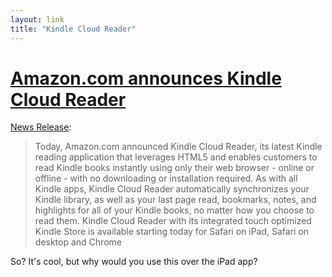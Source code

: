 ```yaml
---
layout: link
title: "Kindle Cloud Reader"
---
```


# [Amazon.com announces Kindle Cloud Reader][amazon]

[News Release][pr]:
>  Today, Amazon.com announced Kindle Cloud Reader, its latest Kindle reading application that leverages HTML5 and enables customers to read Kindle books instantly using only their web browser - online or offline - with no downloading or installation required. As with all Kindle apps, Kindle Cloud Reader automatically synchronizes your Kindle library, as well as your last page read, bookmarks, notes, and highlights for all of your Kindle books, no matter how you choose to read them. Kindle Cloud Reader with its integrated touch optimized Kindle Store is available starting today for Safari on iPad, Safari on desktop and Chrome

So? It's cool, but why would you use this over the iPad app?


[amazon]: https://read.amazon.com/
    "Cloud Reader"
[pr]: http://phx.corporate-ir.net/phoenix.zhtml?c=176060&p=irol-newsArticle&ID=1595032&highlight=
    "Introducing Kindle Cloud Reader"



